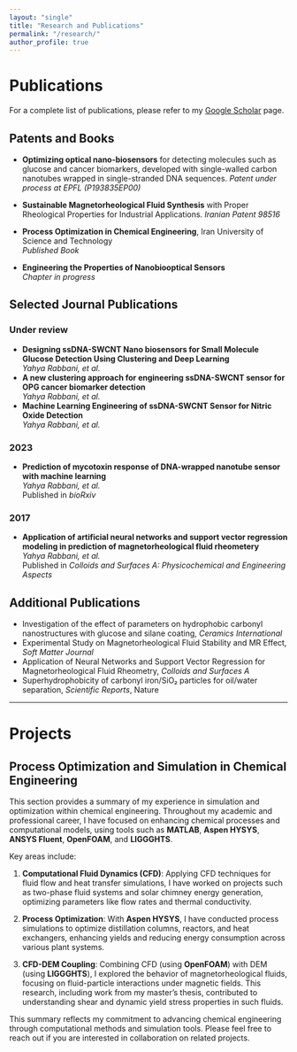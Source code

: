 ```yaml
---
layout: "single"
title: "Research and Publications"
permalink: "/research/"
author_profile: true
---
```


<script type="text/javascript">
   function toggleVisibility(block_id) {
       var e = document.getElementById(block_id);
       if(e.style.display == 'block')
          e.style.display = 'none';
       else
          e.style.display = 'block';
   }
    function copyToClip(element) {
        var str = document.getElementById(element).innerHTML;
        function listener(e) {
            e.clipboardData.setData("text/html", str);
            e.clipboardData.setData("text/plain", str);
            e.preventDefault();
        }
        document.addEventListener("copy", listener);
        document.execCommand("copy");
        document.removeEventListener("copy", listener);
};
</script>

# Publications

For a complete list of publications, please refer to my [Google Scholar](https://scholar.google.co.in/citations?user=gk2vj4YAAAAJ&hl=en) page.

## Patents and Books
- **Optimizing optical nano-biosensors** for detecting molecules such as glucose and cancer biomarkers, developed with single-walled carbon nanotubes wrapped in single-stranded DNA sequences.
  *Patent under process at EPFL (P193835EP00)*

- **Sustainable Magnetorheological Fluid Synthesis** with Proper Rheological Properties for Industrial Applications.
  *Iranian Patent 98516*

- **Process Optimization in Chemical Engineering**, Iran University of Science and Technology  
  *Published Book*

- **Engineering the Properties of Nanobiooptical Sensors**  
  *Chapter in progress*

## Selected Journal Publications
### Under review 
- **Designing ssDNA-SWCNT Nano biosensors for Small Molecule Glucose Detection Using Clustering and Deep Learning**  
  *Yahya Rabbani, et al.*  
- **A new clustering approach for engineering ssDNA-SWCNT sensor for OPG cancer biomarker detection**  
  *Yahya Rabbani, et al.*  
- **Machine Learning Engineering of ssDNA-SWCNT Sensor for Nitric Oxide Detection**  
  *Yahya Rabbani, et al.*  
### 2023
- **Prediction of mycotoxin response of DNA-wrapped nanotube sensor with machine learning**  
  *Yahya Rabbani, et al.*  
  Published in *bioRxiv*  

### 2017
- **Application of artificial neural networks and support vector regression modeling in prediction of magnetorheological fluid rheometery**  
  *Yahya Rabbani, et al.*  
  Published in *Colloids and Surfaces A: Physicochemical and Engineering Aspects*  


## Additional Publications
- Investigation of the effect of parameters on hydrophobic carbonyl nanostructures with glucose and silane coating, *Ceramics International*
- Experimental Study on Magnetorheological Fluid Stability and MR Effect, *Soft Matter Journal*
- Application of Neural Networks and Support Vector Regression for Magnetorheological Fluid Rheometry, *Colloids and Surfaces A*
- Superhydrophobicity of carbonyl iron/SiO₂ particles for oil/water separation, *Scientific Reports*, Nature

---
# Projects

## Process Optimization and Simulation in Chemical Engineering

This section provides a summary of my experience in simulation and optimization within chemical engineering. Throughout my academic and professional career, I have focused on enhancing chemical processes and computational models, using tools such as **MATLAB**, **Aspen HYSYS**, **ANSYS Fluent**, **OpenFOAM**, and **LIGGGHTS**.

Key areas include:

1. **Computational Fluid Dynamics (CFD)**: Applying CFD techniques for fluid flow and heat transfer simulations, I have worked on projects such as two-phase fluid systems and solar chimney energy generation, optimizing parameters like flow rates and thermal conductivity.

2. **Process Optimization**: With **Aspen HYSYS**, I have conducted process simulations to optimize distillation columns, reactors, and heat exchangers, enhancing yields and reducing energy consumption across various plant systems.

3. **CFD-DEM Coupling**: Combining CFD (using **OpenFOAM**) with DEM (using **LIGGGHTS**), I explored the behavior of magnetorheological fluids, focusing on fluid-particle interactions under magnetic fields. This research, including work from my master’s thesis, contributed to understanding shear and dynamic yield stress properties in such fluids.

This summary reflects my commitment to advancing chemical engineering through computational methods and simulation tools. Please feel free to reach out if you are interested in collaboration on related projects.
